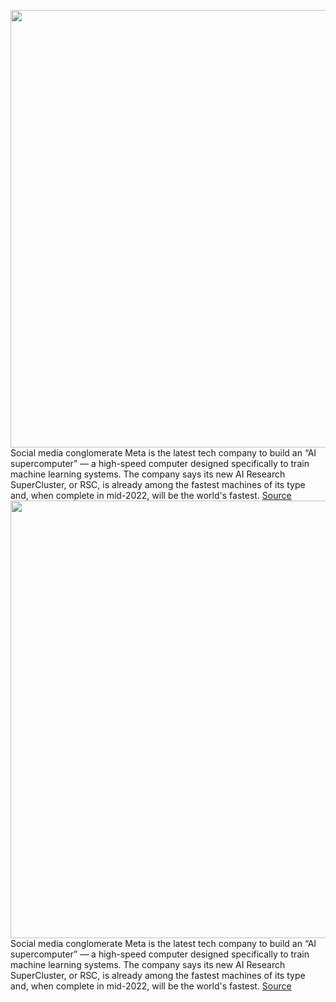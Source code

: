 <img src='https://cdn.vox-cdn.com/thumbor/TCBAC5Ybb8nTB9fYtCVPrnNKpFU=/0x0:2040x1360/1200x800/filters:focal(857x517:1183x843)/cdn.vox-cdn.com/uploads/chorus_image/image/70426015/vpavic_160712_1138_0079.0.0.jpg' width='700px' /><br/>
Social media conglomerate Meta is the latest tech company to build an “AI supercomputer” — a high-speed computer designed specifically to train machine learning systems. The company says its new AI Research SuperCluster, or RSC, is already among the fastest machines of its type and, when complete in mid-2022, will be the world's fastest.
<a href='https://www.theverge.com/2022/1/24/22898651/meta-artificial-intelligence-ai-supercomputer-rsc-2022'> Source <a/><img src='https://cdn.vox-cdn.com/thumbor/TCBAC5Ybb8nTB9fYtCVPrnNKpFU=/0x0:2040x1360/1200x800/filters:focal(857x517:1183x843)/cdn.vox-cdn.com/uploads/chorus_image/image/70426015/vpavic_160712_1138_0079.0.0.jpg' width='700px' /><br/>
Social media conglomerate Meta is the latest tech company to build an “AI supercomputer” — a high-speed computer designed specifically to train machine learning systems. The company says its new AI Research SuperCluster, or RSC, is already among the fastest machines of its type and, when complete in mid-2022, will be the world's fastest.
<a href='https://www.theverge.com/2022/1/24/22898651/meta-artificial-intelligence-ai-supercomputer-rsc-2022'> Source <a/>